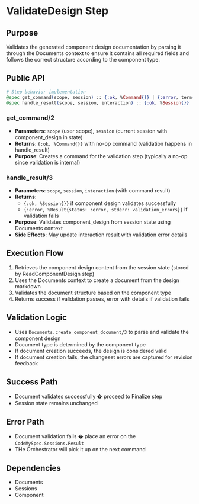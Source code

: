 # ValidateDesign Step

## Purpose
Validates the generated component design documentation by parsing it through the Documents context to ensure it contains all required fields and follows the correct structure according to the component type.

## Public API

```elixir
# Step behavior implementation
@spec get_command(scope, session) :: {:ok, %Command{}} | {:error, term()}
@spec handle_result(scope, session, interaction) :: {:ok, %Session{}} | {:error, term()}
```

### get_command/2
- **Parameters**: `scope` (user scope), `session` (current session with component_design in state)
- **Returns**: `{:ok, %Command{}}` with no-op command (validation happens in handle_result)
- **Purpose**: Creates a command for the validation step (typically a no-op since validation is internal)

### handle_result/3
- **Parameters**: `scope`, `session`, `interaction` (with command result)
- **Returns**:
  - `{:ok, %Session{}}` if component design validates successfully
  - `{:error, %Result{status: :error, stderr: validation_errors}}` if validation fails
- **Purpose**: Validates component_design from session state using Documents context
- **Side Effects**: May update interaction result with validation error details

## Execution Flow
1. Retrieves the component design content from the session state (stored by ReadComponentDesign step)
2. Uses the Documents context to create a document from the design markdown
3. Validates the document structure based on the component type
4. Returns success if validation passes, error with details if validation fails

## Validation Logic
- Uses `Documents.create_component_document/3` to parse and validate the component design
- Document type is determined by the component type
- If document creation succeeds, the design is considered valid
- If document creation fails, the changeset errors are captured for revision feedback

## Success Path
- Document validates successfully � proceed to Finalize step
- Session state remains unchanged

## Error Path
- Document validation fails � place an error on the `CodeMySpec.Sessions.Result`
- THe Orchestrator will pick it up on the next command

## Dependencies
- Documents
- Sessions
- Component
